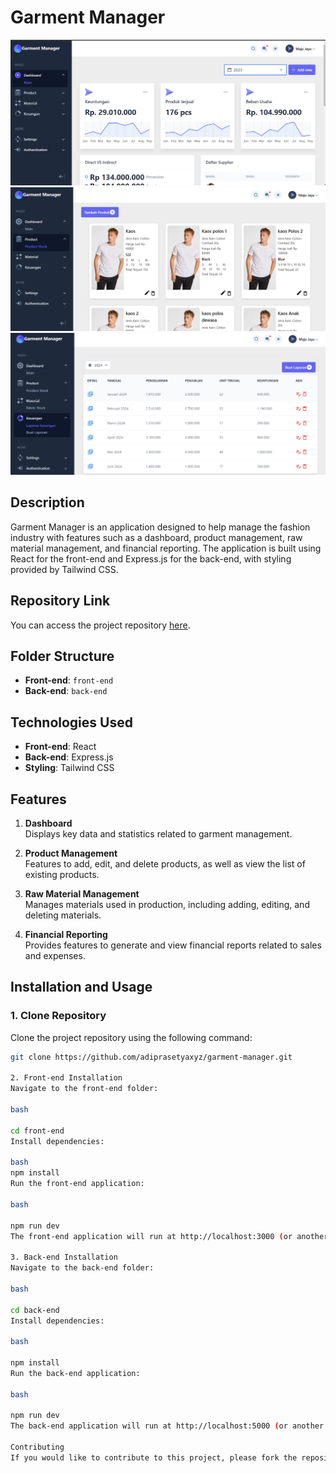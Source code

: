 # Garment Manager

![alt text](image.png)
![alt text](image-1.png)
![alt text](image-2.png)

## Description

Garment Manager is an application designed to help manage the fashion industry with features such as a dashboard, product management, raw material management, and financial reporting. The application is built using React for the front-end and Express.js for the back-end, with styling provided by Tailwind CSS.

## Repository Link

You can access the project repository [here](https://github.com/adiprasetyaxyz/garment-manager.git).

## Folder Structure

- **Front-end**: `front-end`
- **Back-end**: `back-end`

## Technologies Used

- **Front-end**: React
- **Back-end**: Express.js
- **Styling**: Tailwind CSS

## Features

1. **Dashboard**  
   Displays key data and statistics related to garment management.

2. **Product Management**  
   Features to add, edit, and delete products, as well as view the list of existing products.

3. **Raw Material Management**  
   Manages materials used in production, including adding, editing, and deleting materials.

4. **Financial Reporting**  
   Provides features to generate and view financial reports related to sales and expenses.

## Installation and Usage

### 1. Clone Repository

Clone the project repository using the following command:

```bash
git clone https://github.com/adiprasetyaxyz/garment-manager.git

2. Front-end Installation
Navigate to the front-end folder:

bash

cd front-end
Install dependencies:

bash
npm install
Run the front-end application:

bash

npm run dev
The front-end application will run at http://localhost:3000 (or another configured port).

3. Back-end Installation
Navigate to the back-end folder:

bash

cd back-end
Install dependencies:

bash

npm install
Run the back-end application:

bash

npm run dev
The back-end application will run at http://localhost:5000 (or another configured port).

Contributing
If you would like to contribute to this project, please fork the repository and submit a pull request with your changes. Make sure to follow the contribution guidelines.
```

